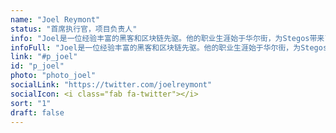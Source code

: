 ```yaml
---
name: "Joel Reymont"
status: "首席执行官，项目负责人"
info: "Joel是一位经验丰富的黑客和区块链先驱。他的职业生涯始于华尔街，为Stegos带来了二十五年的多元化软件工程和管理经验。Joel之前是市值前100的加密货币和区块链公司的首席技术官。"
infoFull: "Joel是一位经验丰富的黑客和区块链先驱。他的职业生涯始于华尔街，为Stegos带来了二十五年的多元化软件工程和管理经验。Joel之前是市值前100的加密货币和区块链公司的首席技术官，从那儿他通过完成事情的能力，在社区创建了声誉。Joel以前是德意志银行的经济业务的技术总裁，同时也带领了离岸开发团队，打造了很多扩容和容错的系统。现在他专注于加密货币前沿技术，想要为Stegos项目带来独特的贡献。"
link: "#p_joel"
id: "p_joel"
photo: "photo_joel"
socialLink: "https://twitter.com/joelreymont"
socialIcon: <i class="fab fa-twitter"></i>
sort: "1"
draft: false
---
```

